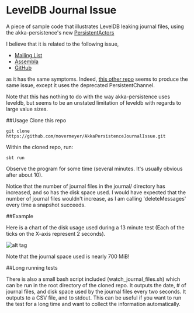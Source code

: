 # LevelDB Journal Issue
A piece of sample code that illustrates LevelDB leaking journal files, using the akka-persistence's new [PersistentActors](http://doc.akka.io/docs/akka/snapshot/scala/persistence.html)

I believe that it is related to the following issue,

* [Mailing List](https://groups.google.com/forum/#!searchin/akka-user/akka-persistentchannel-does-not-delete-message-from-journal-upon-confirm/akka-user/_d9gpIJyKe0/B6Ie_axaFQMJ)
* [Assembla](https://www.assembla.com/spaces/akka/tickets/3962)
* [GitHub](https://github.com/akka/akka/issues/13962)

as it has the same symptoms. Indeed, [this other repo](https://github.com/manasdebashiskar/akkapersistenceExample) seems to produce the same issue, except it uses the deprecated PersistentChannel.

Note that this has nothing to do with the way akka-persistence uses leveldb, but seems to be an unstated limitation of leveldb with regards to large value sizes.

##Usage
Clone this repo

    git clone https://github.com/movermeyer/AkkaPersistenceJournalIssue.git

Within the cloned repo, run:
  
    sbt run
  
Observe the program for some time (several minutes. It's usually obvious after about 10).

Notice that the number of journal files in the journal/ directory has increased, and so has the disk space used. I would have expected that the number of journal files wouldn't increase, as I am calling 'deleteMessages' every time a snapshot succeeds.

##Example

Here is a chart of the disk usage used during a 13 minute test (Each of the ticks on the X-axis represent 2 seconds).

![alt tag](https://i.imgur.com/y7pyRhb.png)

Note that the journal space used is nearly 700 MiB!

##Long running tests

There is also a small bash script included (watch_journal_files.sh) which can be run in the root directory of the cloned repo. It outputs the date, # of journal files, and disk space used by the journal files every two seconds. It outputs to a CSV file, and to stdout. This can be useful if you want to run the test for a long time and want to collect the information automatically.

